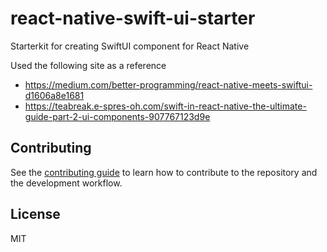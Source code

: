 # react-native-swift-ui-starter

Starterkit for creating SwiftUI component for React Native

Used the following site as a reference

- https://medium.com/better-programming/react-native-meets-swiftui-d1606a8e1681
- https://teabreak.e-spres-oh.com/swift-in-react-native-the-ultimate-guide-part-2-ui-components-907767123d9e

## Contributing

See the [contributing guide](CONTRIBUTING.md) to learn how to contribute to the repository and the development workflow.

## License

MIT
